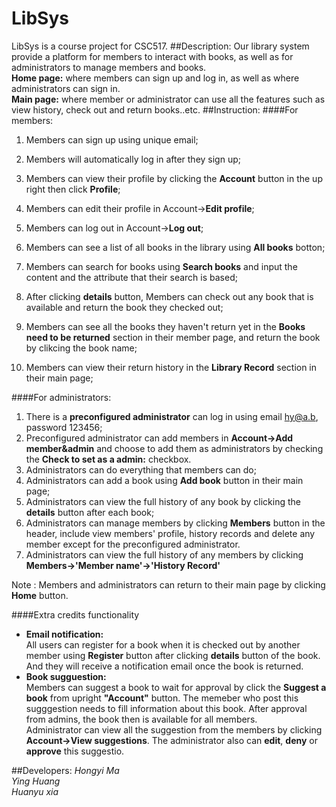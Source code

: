 # LibSys
LibSys is a course project for CSC517.
##Description:
Our library system provide a platform for members to interact with books, as well as for administrators to manage members and books.   
**Home page:** where members can sign up and log in, as well as where administrators can sign in.   
**Main page:** where member or administrator can use all the features such as view history, check out and return books..etc.
##Instruction:
####For members:
1. Members can sign up using unique email;
2. Members will automatically log in after they sign up;
3. Members can view their profile by clicking the **Account** button in the up right then click **Profile**;
4. Members can edit their profile in Account->**Edit profile**;
5. Members can log out in Account->**Log out**;
6. Members can see a list of all books in the library using **All books** botton;
7. Members can search for books using **Search books** and input the content and the attribute that their search is based;

8. After clicking **details** button, Members can check out any book that is available and return the book they checked out;
9. Members can see all the books they haven't return yet in the **Books need to be returned** section in their member page, and return the book by clikcing the book name;
10. Members can view their return history in the **Library Record** section in their main page;


####For administrators:
1. There is a **preconfigured administrator** can log in using email hy@a.b, password 123456;
2. Preconfigured administrator can add members in **Account->Add member&admin** and choose to add them as administrators by checking the **Check to set as a admin:** checkbox. 
3. Administrators can do everything that members can do;
4. Administrators can add a book using **Add book** button in their main page;
5. Administrators can view the full history of any book by clicking the **details** button after each book;
6. Administrators can manage members by clicking **Members** button in the header, include view members' profile, history records and delete any member except for the preconfigured administrator.
7. Administrators can view the full history of any members by clicking **Members->'Member name'->'History Record'** 


Note : Members and administrators can return to their main page by clicking **Home** button.


####Extra credits functionality

 * **Email notification:**    
 All users can register for a book when it is checked out by another member using **Register** button after clicking **details** button of the book. And they will receive a notification email once the book is returned.
 * **Book sugguestion:**  
  Members can suggest a book to wait for approval by click the **Suggest a book** from upright **"Account"** button. The memeber who post this sugggestion needs to fill information about this book. After approval from admins, the book then is available for all members.     
  Administrator can view all the suggestion from the members by clicking **Account->View suggestions**. The administrator also can **edit**, **deny** or **approve** this suggestio. 

  
 


##Developers:
*Hongyi Ma*   
*Ying Huang*    
*Huanyu xia*  



